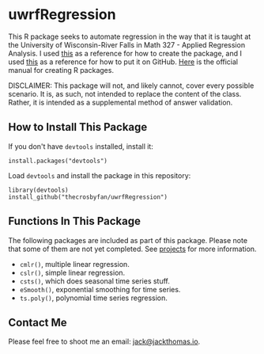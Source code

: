 # uwrfRegression

This R package seeks to automate regression in the way that it is taught at the University of Wisconsin-River Falls in Math 327 - Applied Regression Analysis. I used [this](https://hilaryparker.com/2014/04/29/writing-an-r-package-from-scratch/) as a reference for how to create the package, and I used [this](http://kbroman.org/pkg_primer/pages/github.html) as a reference for how to put it on GitHub. [Here](https://cran.r-project.org/doc/manuals/R-exts.html) is the official manual for creating R packages.

DISCLAIMER: This package will not, and likely cannot, cover every possible scenario. It is, as such, not intended to replace the content of the class. Rather, it is intended as a supplemental method of answer validation.

## How to Install This Package

If you don't have ``devtools`` installed, install it:

    install.packages("devtools")

Load ``devtools`` and install the package in this repository:

    library(devtools)
    install_github("thecrosbyfan/uwrfRegression")

## Functions In This Package

The following packages are included as part of this package. Please note that some of them are not yet completed. See [projects](https://github.com/thecrosbyfan/uwrfRegression/projects/) for more information.

- ``cmlr()``, multiple linear regression.
- ``cslr()``, simple linear regression.
- ``csts()``, which does seasonal time series stuff.
- ``eSmooth()``, exponential smoothing for time series.
- ``ts.poly()``, polynomial time series regression.

## Contact Me

Please feel free to shoot me an email: [jack@jackthomas.io](mailto:jack@jackthomas.io).
